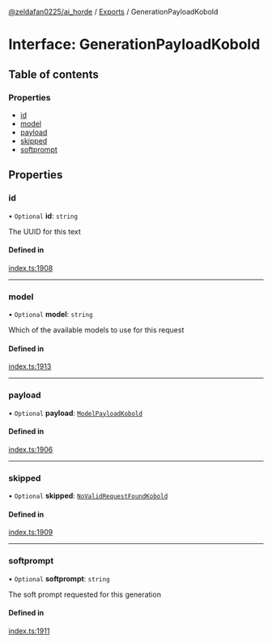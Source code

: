 [@zeldafan0225/ai_horde](../README.md) / [Exports](../modules.md) / GenerationPayloadKobold

# Interface: GenerationPayloadKobold

## Table of contents

### Properties

- [id](GenerationPayloadKobold.md#id)
- [model](GenerationPayloadKobold.md#model)
- [payload](GenerationPayloadKobold.md#payload)
- [skipped](GenerationPayloadKobold.md#skipped)
- [softprompt](GenerationPayloadKobold.md#softprompt)

## Properties

### id

• `Optional` **id**: `string`

The UUID for this text

#### Defined in

[index.ts:1908](https://github.com/ZeldaFan0225/ai_horde/blob/4b01aad/index.ts#L1908)

___

### model

• `Optional` **model**: `string`

Which of the available models to use for this request

#### Defined in

[index.ts:1913](https://github.com/ZeldaFan0225/ai_horde/blob/4b01aad/index.ts#L1913)

___

### payload

• `Optional` **payload**: [`ModelPayloadKobold`](ModelPayloadKobold.md)

#### Defined in

[index.ts:1906](https://github.com/ZeldaFan0225/ai_horde/blob/4b01aad/index.ts#L1906)

___

### skipped

• `Optional` **skipped**: [`NoValidRequestFoundKobold`](NoValidRequestFoundKobold.md)

#### Defined in

[index.ts:1909](https://github.com/ZeldaFan0225/ai_horde/blob/4b01aad/index.ts#L1909)

___

### softprompt

• `Optional` **softprompt**: `string`

The soft prompt requested for this generation

#### Defined in

[index.ts:1911](https://github.com/ZeldaFan0225/ai_horde/blob/4b01aad/index.ts#L1911)
